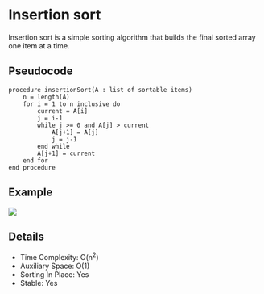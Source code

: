 # Insertion sort
Insertion sort is a simple sorting algorithm that builds the final sorted array one item at a time.

## Pseudocode
```
procedure insertionSort(A : list of sortable items)
	n = length(A)
    for i = 1 to n inclusive do
        current = A[i]
        j = i-1
        while j >= 0 and A[j] > current
            A[j+1] = A[j]
            j = j-1
        end while
        A[j+1] = current
    end for
end procedure
```

## Example
![](https://upload.wikimedia.org/wikipedia/commons/0/0f/Insertion-sort-example-300px.gif)

## Details
+ Time Complexity: O(n<sup>2</sup>)
+ Auxiliary Space: O(1)
+ Sorting In Place: Yes
+ Stable: Yes
